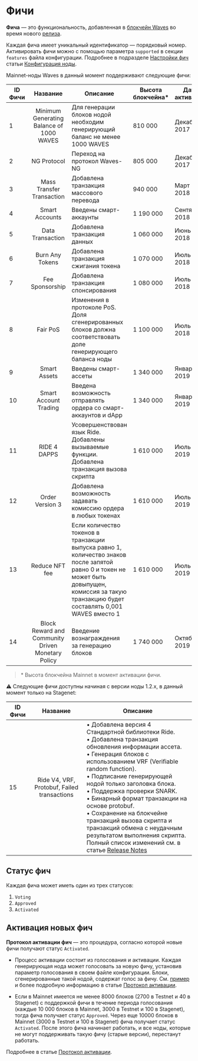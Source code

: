 # Фичи

**Фича** — это функциональность, добавленная в [блокчейн Waves](/ru/blockchain/blockchain) во время нового [релиза](https://github.com/wavesplatform/Waves/releases).

Каждая фича имеет уникальный идентификатор — порядковый номер. Активировать фичи можно с помощью параметра `supported` в секции `features` файла конфигурации. Подробнее в подразделе [Настройки фич](/ru/waves-node/node-configuration#настройки-фич) статьи [Конфигурация ноды](/ru/waves-node/node-configuration).

Mainnet-ноды Waves в данный момент поддерживают следующие фичи:

| ID Фичи |                        Название                       | Описание                                                                                                                                                                                              | Высота блокчейна* | Дата активации |
|------------|:-------------------------------------------------:|----------------------------------------------------------------------------------------------------------------------------------------------------------------------------------------------------------|-------------------|-----------------|
| 1          | Minimum Generating Balance of 1000 WAVES          | Для генерации блоков нодой необходим генерирующий баланс не менее 1000 WAVES                                                                                                     | 810 000           | Декабрь 2017        |
| 2          | NG Protocol                                       | Переход на протокол Waves-NG                                                                                                                                                                          | 805 000           | Декабрь 2017        |
| 3          | Mass Transfer Transaction                         | Добавлена транзакция массового перевода                                                                                                                                                                | 940 000           | Март 2018        |
| 4          | Smart Accounts                                    | Введены смарт-аккаунты                                                                                                                                                                           | 1 190 000         | Сентябрь 2018        |
| 5          | Data Transaction                                  | Добавлена транзакция данных                                                                                                                                                                        | 1 060 000         | Июнь 2018        |
| 6          | Burn Any Tokens                                   | Добавлена транзакция сжигания токена                                                                                                                                                                     | 1 070 000         | Июль 2018        |
| 7          | Fee Sponsorship                                   | Добавлена транзакция спонсирования                                                                                                                                                                    | 1 080 000         | Июль 2018        |
| 8          | Fair PoS                                          | Изменения в протоколе PoS. Доля сгенерированных блоков должна соответствовать доле генерирующего баланса ноды                                                                                               | 1 100 000         | Июль 2018        |
| 9          | Smart Assets                                      | Введены смарт-ассеты                                                                                                                                                                             | 1 340 000         | Январь 2019        |
| 10         | Smart Account Trading                             | Введена возможность отправлять ордера со смарт-аккаунтов и dApp                                                                                                                  | 1 340 000         | Январь 2019        |
| 11         | RIDE 4 DAPPS                                      | Усовершенствован язык Ride. Добавлены вызываемые функции. Добавлена транзакция вызова скрипта                                                                                                               | 1 610 000         | Июль 2019        |
| 12         | Order Version 3                                   | Добавлена возможность задавать комиссию ордера в любых токенах                                                                                                                                                              | 1 610 000         | Июль 2019        |
| 13         | Reduce NFT fee                                    | Если количество токенов в транзакции выпуска равно 1, количество знаков после запятой равно 0 и токен не может быть довыпущен, комиссия за такую ​​транзакцию будет составлять 0,001 WAVES вместо 1 | 1 610 000         | Июль 2019        |
| 14         | Block Reward and Community Driven Monetary Policy | Введение вознаграждения за генерацию блоков                                                                                                                                                                            | 1 740 000         | Октябрь 2019        |

> \* Высота блокчейна Mainnet в момент активации фичи.

:warning: Следующие фичи доступны начиная с версии ноды  1.2.x, в данный момент только на Stagenet:

| ID Фичи | Название | Описание |
|------------|:-------------------------------------------------:|----------------------------------------------------------------------------------------------------------------------------------------------------------------------------------------------------------|
| 15 | Ride V4, VRF, Protobuf, Failed transactions | • Добавлена версия 4 Стандартной библиотеки Ride.<br>• Добавлена транзакция обновления информации ассета.<br>• Генерация блоков с использованием VRF (Verifiable random function).<br>• Подписание генерирующей нодой только заголовка блока.<br>• Поддержка проверки SNARK.<br>• Бинарный формат транзакции на основе protobuf.<br>• Сохранение на блокчейне транзакций вызова скрипта и транзакций обмена с неудачным результатом выполнения скрипта.<br>Полный список изменений см. в статье [Release Notes](/ru/keep-in-touch/release-notes) |

## Статус фич

Каждая фича может иметь один из трех статусов:

1. `Voting`
2. `Approved`
3. `Activated`

## Активация новых фич

**Протокол активации фич** — это процедура, согласно которой новые фичи получают статус  `Activated`.

* Процесс активации состоит из голосования и активации. Каждая генерирующая нода может голосовать за новую фичу, установив параметр голосования в своем файле конфигурации. Блоки, сгенерированные такой нодой, содержат голос за фичу. См. [пример](/ru/waves-node/activation-protocol#пример) и более подробную информацию в статье [Протокол активации](/ru/waves-node/activation-protocol).

* Если в Mainnet имеется не менее 8000 блоков (2700 в Testnet и 40 в Stagenet) с поддержкой фичи в течение периода голосования (каждые 10&nbsp;000 блоков в Mainnet, 3000 в Testnet и 100 в Stagenet), тогда фича получает статус `Approved`. Через еще 10000 блоков в Mainnet (3000 в Testnet и 100 в Stagenet) фича получает статус `Activated`. После этого фича начинает работать, и все ноды, которые не могут поддерживать такую фичу (старые версии), перестанут работать.

Подробнее в статье [Протокол активации](/ru/waves-node/activation-protocol).
